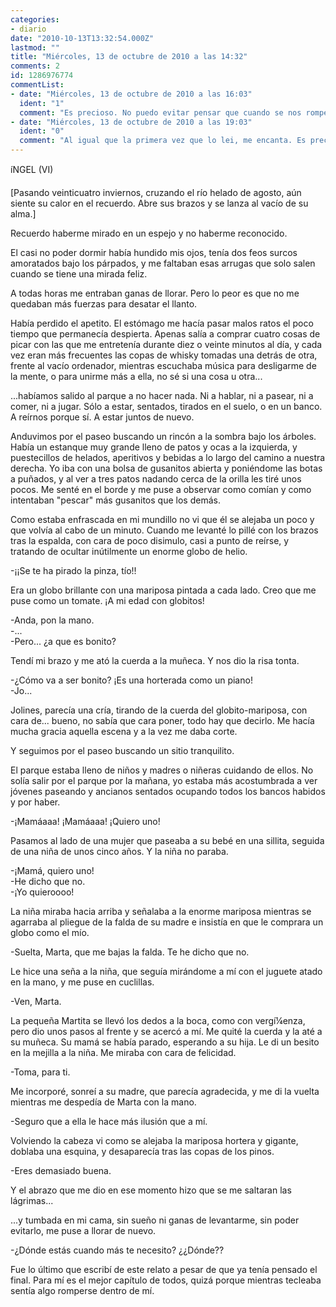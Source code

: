 ```yaml
---
categories:
- diario
date: "2010-10-13T13:32:54.000Z"
lastmod: ""
title: "Miércoles, 13 de octubre de 2010 a las 14:32"
comments: 2
id: 1286976774
commentList:
- date: "Miércoles, 13 de octubre de 2010 a las 16:03"
  ident: "1"
  comment: "Es precioso. No puedo evitar pensar que cuando se nos rompe algo por dentro, esa sensación es tan fuerte que sólo nos pasa una vez en la vida. Las demás veces pueden ser más dolorosas,pero quizá no tan trascendentes."
- date: "Miércoles, 13 de octubre de 2010 a las 19:03"
  ident: "0"
  comment: "Al igual que la primera vez que lo lei, me encanta. Es precioso :)"
---
```


íNGEL (VI)  
  
[Pasando veinticuatro inviernos, cruzando el río helado de agosto, aún siente su calor en el recuerdo. Abre sus brazos y se lanza al vacío de su alma.]  
  
Recuerdo haberme mirado en un espejo y no haberme reconocido.  
  
El casi no poder dormir había hundido mis ojos, tenía dos feos surcos amoratados bajo los párpados, y me faltaban esas arrugas que solo salen cuando se tiene una mirada feliz.  
  
A todas horas me entraban ganas de llorar. Pero lo peor es que no me quedaban más fuerzas para desatar el llanto.  
  
Había perdido el apetito. El estómago me hacía pasar malos ratos el poco tiempo que permanecía despierta. Apenas salía a comprar cuatro cosas de picar con las que me entretenía durante diez o veinte minutos al día, y cada vez eran más frecuentes las copas de whisky tomadas una detrás de otra, frente al vacío ordenador, mientras escuchaba música para desligarme de la mente, o para unirme más a ella, no sé si una cosa u otra...  
  
...habíamos salido al parque a no hacer nada. Ni a hablar, ni a pasear, ni a comer, ni a jugar. Sólo a estar, sentados, tirados en el suelo, o en un banco. A reírnos porque sí. A estar juntos de nuevo.  
  
Anduvimos por el paseo buscando un rincón a la sombra bajo los árboles. Había un estanque muy grande lleno de patos y ocas a la izquierda, y puestecillos de helados, aperitivos y bebidas a lo largo del camino a nuestra derecha. Yo iba con una bolsa de gusanitos abierta y poniéndome las botas a puñados, y al ver a tres patos nadando cerca de la orilla les tiré unos pocos. Me senté en el borde y me puse a observar como comían y como intentaban "pescar" más gusanitos que los demás.  
  
Como estaba enfrascada en mi mundillo no vi que él se alejaba un poco y que volvía al cabo de un minuto. Cuando me levanté lo pillé con los brazos tras la espalda, con cara de poco disimulo, casi a punto de reírse, y tratando de ocultar inútilmente un enorme globo de helio.  
  
-¡¡Se te ha pirado la pinza, tío!!  
  
Era un globo brillante con una mariposa pintada a cada lado. Creo que me puse como un tomate. ¡A mi edad con globitos!  
  
-Anda, pon la mano.  
-...  
-Pero... ¿a que es bonito?  
  
Tendí mi brazo y me ató la cuerda a la muñeca. Y nos dio la risa tonta.  
  
-¿Cómo va a ser bonito? ¡Es una horterada como un piano!  
-Jo...  
  
Jolines, parecía una cría, tirando de la cuerda del globito-mariposa, con cara de... bueno, no sabía que cara poner, todo hay que decirlo. Me hacía mucha gracia aquella escena y a la vez me daba corte.  
  
Y seguimos por el paseo buscando un sitio tranquilito.  
  
El parque estaba lleno de niños y madres o niñeras cuidando de ellos. No solía salir por el parque por la mañana, yo estaba más acostumbrada a ver jóvenes paseando y ancianos sentados ocupando todos los bancos habidos y por haber.  
  
-¡Mamáaaa! ¡Mamáaaa! ¡Quiero uno!  
  
Pasamos al lado de una mujer que paseaba a su bebé en una sillita, seguida de una niña de unos cinco años. Y la niña no paraba.  
  
-¡Mamá, quiero uno!  
-He dicho que no.  
-¡Yo quieroooo!  
  
La niña miraba hacia arriba y señalaba a la enorme mariposa mientras se agarraba al pliegue de la falda de su madre e insistía en que le comprara un globo como el mío.  
  
-Suelta, Marta, que me bajas la falda. Te he dicho que no.  
  
Le hice una seña a la niña, que seguía mirándome a mí con el juguete atado en la mano, y me puse en cuclillas.  
  
-Ven, Marta.  
  
La pequeña Martita se llevó los dedos a la boca, como con vergí¼enza, pero dio unos pasos al frente y se acercó a mí. Me quité la cuerda y la até a su muñeca. Su mamá se había parado, esperando a su hija. Le di un besito en la mejilla a la niña. Me miraba con cara de felicidad.  
  
-Toma, para ti.  
  
Me incorporé, sonreí a su madre, que parecía agradecida, y me di la vuelta mientras me despedía de Marta con la mano.  
  
-Seguro que a ella le hace más ilusión que a mí.  
  
Volviendo la cabeza vi como se alejaba la mariposa hortera y gigante, doblaba una esquina, y desaparecía tras las copas de los pinos.  
  
-Eres demasiado buena.  
  
Y el abrazo que me dio en ese momento hizo que se me saltaran las lágrimas...  
  
...y tumbada en mi cama, sin sueño ni ganas de levantarme, sin poder evitarlo, me puse a llorar de nuevo.  
  
-¿Dónde estás cuando más te necesito? ¿¿Dónde??  
  
Fue lo último que escribí de este relato a pesar de que ya tenía pensado el final. Para mí es el mejor capítulo de todos, quizá porque mientras tecleaba sentía algo romperse dentro de mí.